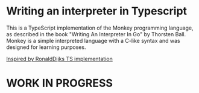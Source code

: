 # Writing an interpreter in Typescript

This is a TypeScript implementation of the Monkey programming language, as described in the book "Writing An Interpreter In Go" by Thorsten Ball. Monkey is a simple interpreted language with a C-like syntax and was designed for learning purposes.

[Inspired by RonaldDijks TS implementation](https://github.com/RonaldDijks/writing-an-interpreter-in-typescript)

# WORK IN PROGRESS

